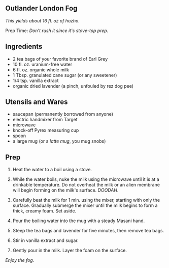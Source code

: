 ## Outlander London Fog

*This yields about 16 fl. oz of hozho.*

Prep Time: *Don't rush it since it's stove-top prep.*

## Ingredients

* 2 tea bags of your favorite brand of Earl Grey
* 10 fl. oz. uranium-free water
* 6 fl. oz. organic whole milk
* 1 Tbsp. granulated cane sugar (or any sweetener)
* 1/4 tsp. vanilla extract
* organic dried lavender (a pinch, unfouled by rez dog pee)

## Utensils and Wares

* saucepan (permanently borrowed from anyone)
* electric handmixer from Target
* microwave 
* knock-off Pyrex measuring cup
* spoon
* a large mug (or a *latte mug*, you mug snobs)

## Prep 

1. Heat the water to a boil using a stove.

1. While the water boils, nuke the milk using the microwave until it is at a drinkable temperature. Do not overheat the milk or an alien membrane will begin forming on the milk's surface. *DOODAH*.

1. Carefully beat the milk for 1 min. using the mixer, starting with only the surface. Gradually submerge the mixer until the milk begins to form a thick, creamy foam. Set aside. 

1. Pour the boiling water into the mug with a steady Masani hand. 

1. Steep the tea bags and lavender for five minutes, then remove tea bags.

1. Stir in vanilla extract and sugar.

1. Gently pour in the milk. Layer the foam on the surface.  

*Enjoy the fog.*
